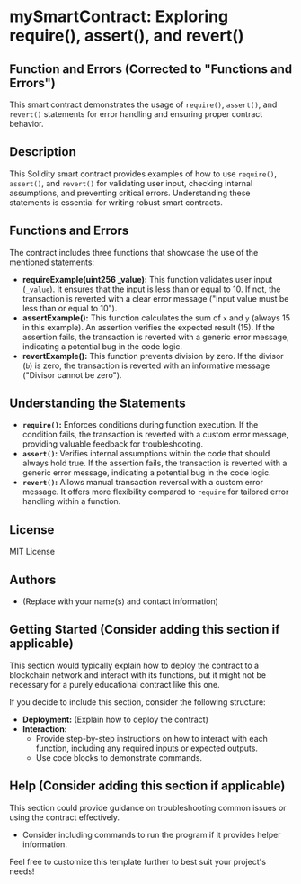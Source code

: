 # mySmartContract: Exploring require(), assert(), and revert()

## Function and Errors (Corrected to "Functions and Errors")

This smart contract demonstrates the usage of `require()`, `assert()`, and `revert()` statements for error handling and ensuring proper contract behavior.

## Description

This Solidity smart contract provides examples of how to use `require()`, `assert()`, and `revert()` for validating user input, checking internal assumptions, and preventing critical errors. Understanding these statements is essential for writing robust smart contracts.

## Functions and Errors

The contract includes three functions that showcase the use of the mentioned statements:

* **requireExample(uint256 _value):** This function validates user input (`_value`). It ensures that the input is less than or equal to 10. If not, the transaction is reverted with a clear error message ("Input value must be less than or equal to 10").
* **assertExample():** This function calculates the sum of `x` and `y` (always 15 in this example). An assertion verifies the expected result (15). If the assertion fails, the transaction is reverted with a generic error message, indicating a potential bug in the code logic.
* **revertExample():** This function prevents division by zero. If the divisor (`b`) is zero, the transaction is reverted with an informative message ("Divisor cannot be zero").

## Understanding the Statements

* **`require()`:** Enforces conditions during function execution. If the condition fails, the transaction is reverted with a custom error message, providing valuable feedback for troubleshooting.
* **`assert()`:** Verifies internal assumptions within the code that should always hold true. If the assertion fails, the transaction is reverted with a generic error message, indicating a potential bug in the code logic.
* **`revert()`:** Allows manual transaction reversal with a custom error message. It offers more flexibility compared to `require` for tailored error handling within a function.

## License

MIT License

## Authors

* (Replace with your name(s) and contact information)

## Getting Started (Consider adding this section if applicable)

This section would typically explain how to deploy the contract to a blockchain network and interact with its functions, but it might not be necessary for a purely educational contract like this one.  

If you decide to include this section, consider the following structure:

* **Deployment:** (Explain how to deploy the contract)
* **Interaction:**
    * Provide step-by-step instructions on how to interact with each function, including any required inputs or expected outputs.
    * Use code blocks to demonstrate commands.

## Help (Consider adding this section if applicable)

This section could provide guidance on troubleshooting common issues or using the contract effectively. 

* Consider including commands to run the program if it provides helper information.

Feel free to customize this template further to best suit your project's needs!   
